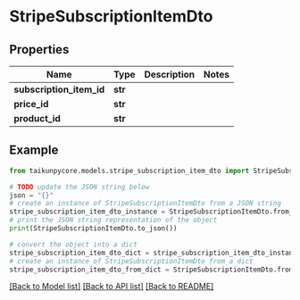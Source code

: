 # StripeSubscriptionItemDto


## Properties

Name | Type | Description | Notes
------------ | ------------- | ------------- | -------------
**subscription_item_id** | **str** |  | 
**price_id** | **str** |  | 
**product_id** | **str** |  | 

## Example

```python
from taikunpycore.models.stripe_subscription_item_dto import StripeSubscriptionItemDto

# TODO update the JSON string below
json = "{}"
# create an instance of StripeSubscriptionItemDto from a JSON string
stripe_subscription_item_dto_instance = StripeSubscriptionItemDto.from_json(json)
# print the JSON string representation of the object
print(StripeSubscriptionItemDto.to_json())

# convert the object into a dict
stripe_subscription_item_dto_dict = stripe_subscription_item_dto_instance.to_dict()
# create an instance of StripeSubscriptionItemDto from a dict
stripe_subscription_item_dto_from_dict = StripeSubscriptionItemDto.from_dict(stripe_subscription_item_dto_dict)
```
[[Back to Model list]](../README.md#documentation-for-models) [[Back to API list]](../README.md#documentation-for-api-endpoints) [[Back to README]](../README.md)


